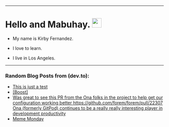 
<img src="https://komarev.com/ghpvc/?username=kirbygit&style=flat-square&color=blue" alt=""/>

---
<h1>
  Hello and Mabuhay.
  <img src="https://media.giphy.com/media/hvRJCLFzcasrR4ia7z/giphy.gif" width="30px"/>
</h1>

- My name is Kirby Fernandez.

- I love to learn.

- I live in Los Angeles.

---

### Random Blog Posts from (dev.to):
<!-- BLOG-POST-LIST:START -->
- [This is just a test](https://dev.to/ben/this-is-just-a-test-1b12)
- [[Boost]](https://dev.to/ben/-3p32)
- [Was great to see this PR from the Ona folks in the project to help get our configuration working better https://github.com/forem/forem/pull/22307 Ona &lpar;formerly GitPod&rpar; continues to be a really really interesting player in development productivity](https://dev.to/ben/was-great-to-see-this-pr-from-the-ona-folks-in-the-project-to-help-get-our-configuration-working-5553)
- [Meme Monday](https://dev.to/ben/meme-monday-5deg)
<!-- BLOG-POST-LIST:END -->
